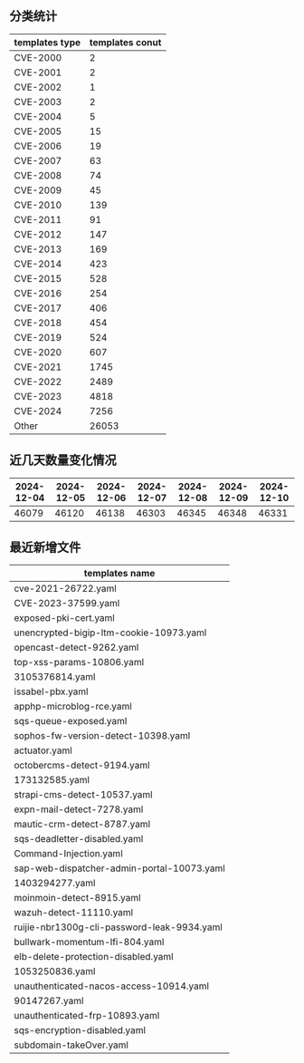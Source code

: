 ## 分类统计
| templates type | templates conut | 
| --- | --- |
| CVE-2000 | 2 |
| CVE-2001 | 2 |
| CVE-2002 | 1 |
| CVE-2003 | 2 |
| CVE-2004 | 5 |
| CVE-2005 | 15 |
| CVE-2006 | 19 |
| CVE-2007 | 63 |
| CVE-2008 | 74 |
| CVE-2009 | 45 |
| CVE-2010 | 139 |
| CVE-2011 | 91 |
| CVE-2012 | 147 |
| CVE-2013 | 169 |
| CVE-2014 | 423 |
| CVE-2015 | 528 |
| CVE-2016 | 254 |
| CVE-2017 | 406 |
| CVE-2018 | 454 |
| CVE-2019 | 524 |
| CVE-2020 | 607 |
| CVE-2021 | 1745 |
| CVE-2022 | 2489 |
| CVE-2023 | 4818 |
| CVE-2024 | 7256 |
| Other | 26053 |
## 近几天数量变化情况
|2024-12-04 | 2024-12-05 | 2024-12-06 | 2024-12-07 | 2024-12-08 | 2024-12-09 | 2024-12-10|
|--- | ------ | ------ | ------ | ------ | ------ | ---|
|46079 | 46120 | 46138 | 46303 | 46345 | 46348 | 46331|
## 最近新增文件
| templates name | 
| --- |
| cve-2021-26722.yaml |
| CVE-2023-37599.yaml |
| exposed-pki-cert.yaml |
| unencrypted-bigip-ltm-cookie-10973.yaml |
| opencast-detect-9262.yaml |
| top-xss-params-10806.yaml |
| 3105376814.yaml |
| issabel-pbx.yaml |
| apphp-microblog-rce.yaml |
| sqs-queue-exposed.yaml |
| sophos-fw-version-detect-10398.yaml |
| actuator.yaml |
| octobercms-detect-9194.yaml |
| 173132585.yaml |
| strapi-cms-detect-10537.yaml |
| expn-mail-detect-7278.yaml |
| mautic-crm-detect-8787.yaml |
| sqs-deadletter-disabled.yaml |
| Command-Injection.yaml |
| sap-web-dispatcher-admin-portal-10073.yaml |
| 1403294277.yaml |
| moinmoin-detect-8915.yaml |
| wazuh-detect-11110.yaml |
| ruijie-nbr1300g-cli-password-leak-9934.yaml |
| bullwark-momentum-lfi-804.yaml |
| elb-delete-protection-disabled.yaml |
| 1053250836.yaml |
| unauthenticated-nacos-access-10914.yaml |
| 90147267.yaml |
| unauthenticated-frp-10893.yaml |
| sqs-encryption-disabled.yaml |
| subdomain-takeOver.yaml |
